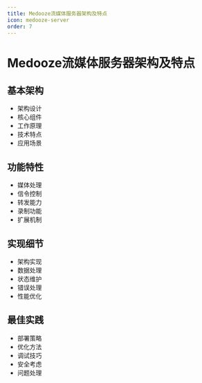 ```yaml
---
title: Medooze流媒体服务器架构及特点
icon: medooze-server
order: 7
---
```


# Medooze流媒体服务器架构及特点

## 基本架构
- 架构设计
- 核心组件
- 工作原理
- 技术特点
- 应用场景

## 功能特性
- 媒体处理
- 信令控制
- 转发能力
- 录制功能
- 扩展机制

## 实现细节
- 架构实现
- 数据处理
- 状态维护
- 错误处理
- 性能优化

## 最佳实践
- 部署策略
- 优化方法
- 调试技巧
- 安全考虑
- 问题处理
